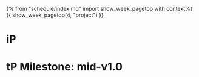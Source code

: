 {% from "schedule/index.md" import show_week_pagetop with context%}
{{ show_week_pagetop(4, "project") }}

# iP

<include src="../../admin/ip-w04.md#body" />

# tP Milestone: mid-v1.0

<include src="../../admin/project-w04-mid-v10.md#main" />